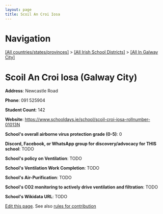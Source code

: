 ```yaml
---
layout: page
title: Scoil An Croi Iosa
---
```

# Navigation

[[All countries/states/provinces]](../../..) > [[All Irish School Districts]](../..) > [[All In Galway City]](..)

# Scoil An Croi Iosa (Galway City)

**Address**: Newcastle Road

**Phone**: 091 525904

**Student Count**: 142

**Website**: <https://www.schooldays.ie/school/scoil-croi-iosa-rollnumber-01013N>

**School's overall airborne virus protection grade (0-5)**: 0

**Discord, Facebook, or WhatsApp group for discovery/advocacy for THIS school**: TODO

**School's policy on Ventilation**: TODO

**School's Ventilation Work Completion**: TODO

**School's Air-Purification**: TODO

**School's CO2 monitoring to actively drive ventilation and filtration**: TODO

**School's Wikidata URL**: TODO


[Edit this page](https://github.com/ventilate-schools/Ireland/edit/main/./Galway_City/Scoil_An_Croi_Iosa.md). See also [rules for contribution](../../../contribution-rules/)